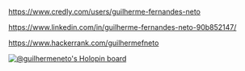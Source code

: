 
https://www.credly.com/users/guilherme-fernandes-neto

https://www.linkedin.com/in/guilherme-fernandes-neto-90b852147/


https://www.hackerrank.com/guilhermefneto


[![@guilhermeneto's Holopin board](https://holopin.me/guilhermeneto)](https://holopin.io/@guilhermeneto)



